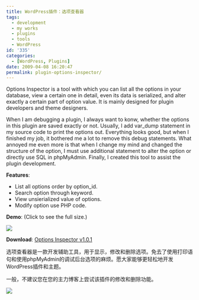 ```yaml
---
title: WordPress插件：选项查看器
tags:
  - development
  - my works
  - plugins
  - tools
  - WordPress
id: '335'
categories:
  - [WordPress, Plugins]
date: 2009-04-08 16:20:47
permalink: plugin-options-inspector/
---
```


Options Inspector is a tool with which you can list all the options in your database, view a certain one in detail, even its data is serialized, and alter exactly a certain part of option value. It is mainly designed for plugin developers and theme designers.
<!-- more -->
When I am debugging a plugin, I always want to konw, whether the options in this plugin are saved exactly or not. Usually, I add var_dump statement in my source code to print the options out. Everything looks good, but when I finished my job, it bothered me a lot to remove this debug statements. What annoyed me even more is that when I change my mind and changed the structure of the option, I must use additional statement to alter the option or directly use SQL in phpMyAdmin. Finally, I created this tool to assist the plugin development.

**Features**:

*   List all options order by option_id.
*   Search option through keyword.
*   View unsierialized value of options.
*   Modify option use PHP code.

**Demo**: (Click to see the full size.)

[![](http://lh5.ggpht.com/_QYicOeu89Bk/SdxZnJK0e8I/AAAAAAAABTc/QNlqGHvAGGs/s400/Options-Inspector-Screenshot.png)](http://picasaweb.google.com/lh/photo/YrsYFnG7FbRWZUArgNwFOw?feat=embedwebsite)

**Download**: [Options Inspector v1.0.1](http://wordpress-tools-box.googlecode.com/files/options-inspector_v1.0.1.zip)

选项查看器是一款开发辅助工具，用于显示，修改和删除选项。免去了使用打印语句和使用phpMyAdmin的调试后台选项的麻烦。愿大家能够更轻松地开发WordPress插件和主题。

一般，不建议您在您的主力博客上尝试该插件的修改和删除功能。

 
 
 
 ![](https://www.paypal.com/zh_XC/i/scr/pixel.gif)